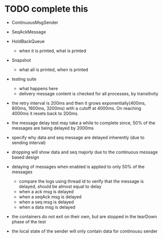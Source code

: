 # TODO complete this
- ContinuousMsgSender
- SeqAckMessage
- HoldBackQueue
    - when it is printed, what is printed
- Snapshot
    - what all is printed, when is printed
- testing suite
    - what happens here
    - delivery message content is checked for all processes, by transitivity

- the retry interval is 200ms and then it grows exponentially(400ms, 800ms, 1600ms, 3200ms) with a cutoff at 4000ms. 
On reaching 4000ms it resets back to 200ms. 

- the message delay test may take a while to complete since, 50% of the messages are being delayed by 2000ms
- specify why data and seq message are delayed inherently (due to sending interval)

- dropping will show data and seq majorly due to the continuous message based design
- delaying of messages when enabled is applied to only 50% of the messages
    - compare the logs using thread id to verify that the message is delayed, should be almost equal to delay
    - when a ack msg is delayed
    - when a seqAck msg is delayed
    - when a seq msg is delayed
    - when a data msg is delayed

- the containers do not exit on their own, but are stopped in the tearDown phase of the test

- the local state of the sender will only contain data for continousu sender